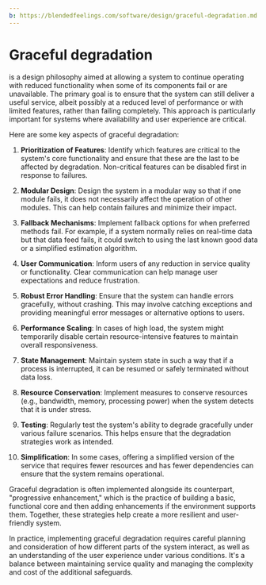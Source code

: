 ```yaml
---
b: https://blendedfeelings.com/software/design/graceful-degradation.md
---
```


# Graceful degradation 
is a design philosophy aimed at allowing a system to continue operating with reduced functionality when some of its components fail or are unavailable. The primary goal is to ensure that the system can still deliver a useful service, albeit possibly at a reduced level of performance or with limited features, rather than failing completely. This approach is particularly important for systems where availability and user experience are critical.

Here are some key aspects of graceful degradation:

1. **Prioritization of Features**: Identify which features are critical to the system's core functionality and ensure that these are the last to be affected by degradation. Non-critical features can be disabled first in response to failures.

2. **Modular Design**: Design the system in a modular way so that if one module fails, it does not necessarily affect the operation of other modules. This can help contain failures and minimize their impact.

3. **Fallback Mechanisms**: Implement fallback options for when preferred methods fail. For example, if a system normally relies on real-time data but that data feed fails, it could switch to using the last known good data or a simplified estimation algorithm.

4. **User Communication**: Inform users of any reduction in service quality or functionality. Clear communication can help manage user expectations and reduce frustration.

5. **Robust Error Handling**: Ensure that the system can handle errors gracefully, without crashing. This may involve catching exceptions and providing meaningful error messages or alternative options to users.

6. **Performance Scaling**: In cases of high load, the system might temporarily disable certain resource-intensive features to maintain overall responsiveness.

7. **State Management**: Maintain system state in such a way that if a process is interrupted, it can be resumed or safely terminated without data loss.

8. **Resource Conservation**: Implement measures to conserve resources (e.g., bandwidth, memory, processing power) when the system detects that it is under stress.

9. **Testing**: Regularly test the system's ability to degrade gracefully under various failure scenarios. This helps ensure that the degradation strategies work as intended.

10. **Simplification**: In some cases, offering a simplified version of the service that requires fewer resources and has fewer dependencies can ensure that the system remains operational.

Graceful degradation is often implemented alongside its counterpart, "progressive enhancement," which is the practice of building a basic, functional core and then adding enhancements if the environment supports them. Together, these strategies help create a more resilient and user-friendly system.

In practice, implementing graceful degradation requires careful planning and consideration of how different parts of the system interact, as well as an understanding of the user experience under various conditions. It's a balance between maintaining service quality and managing the complexity and cost of the additional safeguards.